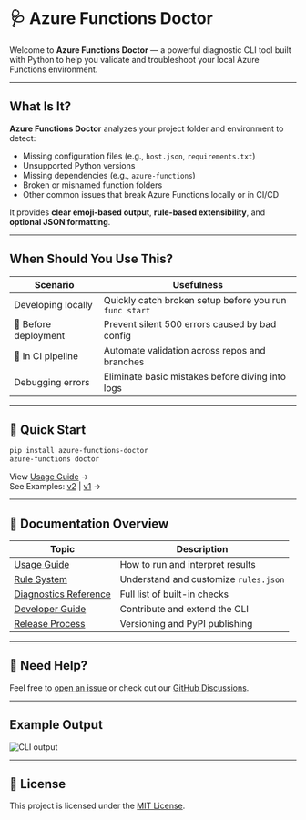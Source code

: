 # 🩺 Azure Functions Doctor

Welcome to **Azure Functions Doctor** — a powerful diagnostic CLI tool built with Python to help you validate and troubleshoot your local Azure Functions environment.

---

## What Is It?

**Azure Functions Doctor** analyzes your project folder and environment to detect:

- Missing configuration files (e.g., `host.json`, `requirements.txt`)
- Unsupported Python versions
- Missing dependencies (e.g., `azure-functions`)
- Broken or misnamed function folders
- Other common issues that break Azure Functions locally or in CI/CD

It provides **clear emoji-based output**, **rule-based extensibility**, and **optional JSON formatting**.

---

## When Should You Use This?

| Scenario | Usefulness |
|----------|------------|
| Developing locally | Quickly catch broken setup before you run `func start` |
| 🚢 Before deployment | Prevent silent 500 errors caused by bad config |
| 🔁 In CI pipeline | Automate validation across repos and branches |
| Debugging errors | Eliminate basic mistakes before diving into logs |

---

## 🧰 Quick Start

```bash
pip install azure-functions-doctor
azure-functions doctor
```

View [Usage Guide](usage.md) →  
See Examples: [v2](../examples/v2/multi-trigger/README.md) | [v1](../examples/v1/HttpExample/README.md) →

---

## 📘 Documentation Overview

| Topic | Description |
|-------|-------------|
| [Usage Guide](usage.md) | How to run and interpret results |
| [Rule System](rules.md) | Understand and customize `rules.json` |
| [Diagnostics Reference](diagnostics.md) | Full list of built-in checks |
| [Developer Guide](development.md) | Contribute and extend the CLI |
| [Release Process](release_process.md) | Versioning and PyPI publishing |

---

## 💬 Need Help?

Feel free to [open an issue](https://github.com/yeongseon/azure-functions-doctor-for-python/issues) or check out our [GitHub Discussions](https://github.com/yeongseon/azure-functions-doctor-for-python/discussions).

---

## Example Output

![CLI output](assets/azure-functions-doctor-example.png)

---

## 📄 License

This project is licensed under the [MIT License](../LICENSE).
